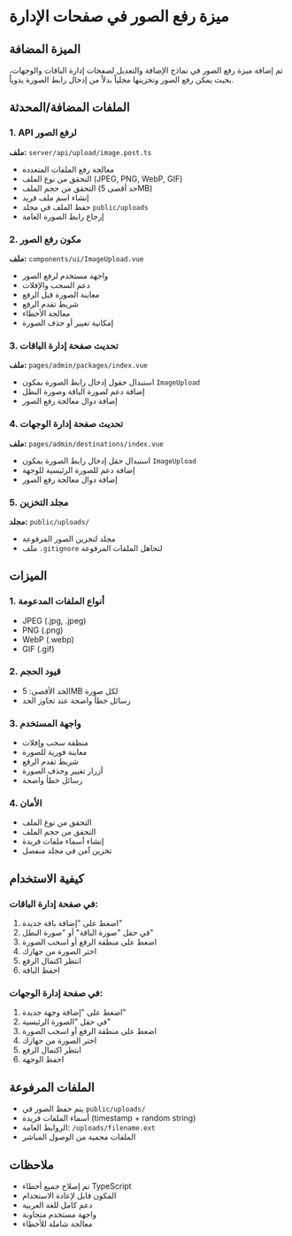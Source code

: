 # ميزة رفع الصور في صفحات الإدارة

## الميزة المضافة
تم إضافة ميزة رفع الصور في نماذج الإضافة والتعديل لصفحات إدارة الباقات والوجهات، بحيث يمكن رفع الصور وتخزينها محلياً بدلاً من إدخال رابط الصورة يدوياً.

## الملفات المضافة/المحدثة

### 1. API لرفع الصور
**ملف:** `server/api/upload/image.post.ts`
- معالجة رفع الملفات المتعددة
- التحقق من نوع الملف (JPEG, PNG, WebP, GIF)
- التحقق من حجم الملف (حد أقصى 5MB)
- إنشاء اسم ملف فريد
- حفظ الملف في مجلد `public/uploads`
- إرجاع رابط الصورة العامة

### 2. مكون رفع الصور
**ملف:** `components/ui/ImageUpload.vue`
- واجهة مستخدم لرفع الصور
- دعم السحب والإفلات
- معاينة الصورة قبل الرفع
- شريط تقدم الرفع
- معالجة الأخطاء
- إمكانية تغيير أو حذف الصورة

### 3. تحديث صفحة إدارة الباقات
**ملف:** `pages/admin/packages/index.vue`
- استبدال حقول إدخال رابط الصورة بمكون `ImageUpload`
- إضافة دعم لصورة الباقة وصورة البطل
- إضافة دوال معالجة رفع الصور

### 4. تحديث صفحة إدارة الوجهات
**ملف:** `pages/admin/destinations/index.vue`
- استبدال حقل إدخال رابط الصورة بمكون `ImageUpload`
- إضافة دعم للصورة الرئيسية للوجهة
- إضافة دوال معالجة رفع الصور

### 5. مجلد التخزين
**مجلد:** `public/uploads/`
- مجلد لتخزين الصور المرفوعة
- ملف `.gitignore` لتجاهل الملفات المرفوعة

## الميزات

### 1. أنواع الملفات المدعومة
- JPEG (.jpg, .jpeg)
- PNG (.png)
- WebP (.webp)
- GIF (.gif)

### 2. قيود الحجم
- الحد الأقصى: 5MB لكل صورة
- رسائل خطأ واضحة عند تجاوز الحد

### 3. واجهة المستخدم
- منطقة سحب وإفلات
- معاينة فورية للصورة
- شريط تقدم الرفع
- أزرار تغيير وحذف الصورة
- رسائل خطأ واضحة

### 4. الأمان
- التحقق من نوع الملف
- التحقق من حجم الملف
- إنشاء أسماء ملفات فريدة
- تخزين آمن في مجلد منفصل

## كيفية الاستخدام

### في صفحة إدارة الباقات:
1. اضغط على "إضافة باقة جديدة"
2. في حقل "صورة الباقة" أو "صورة البطل"
3. اضغط على منطقة الرفع أو اسحب الصورة
4. اختر الصورة من جهازك
5. انتظر اكتمال الرفع
6. احفظ الباقة

### في صفحة إدارة الوجهات:
1. اضغط على "إضافة وجهة جديدة"
2. في حقل "الصورة الرئيسية"
3. اضغط على منطقة الرفع أو اسحب الصورة
4. اختر الصورة من جهازك
5. انتظر اكتمال الرفع
6. احفظ الوجهة

## الملفات المرفوعة
- يتم حفظ الصور في `public/uploads/`
- أسماء الملفات فريدة (timestamp + random string)
- الروابط العامة: `/uploads/filename.ext`
- الملفات محمية من الوصول المباشر

## ملاحظات
- تم إصلاح جميع أخطاء TypeScript
- المكون قابل لإعادة الاستخدام
- دعم كامل للغة العربية
- واجهة مستخدم متجاوبة
- معالجة شاملة للأخطاء
